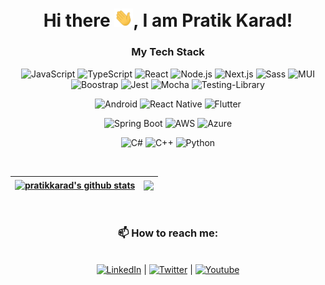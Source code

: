 <h1 align="center">Hi there <img src="./assets/wave.gif" width="30px">, I am Pratik Karad!</h1>
<div align='center'>

### My Tech Stack
<p> 

![JavaScript](https://img.shields.io/badge/-JavaScript-F7DF1E?style=flat-square&logo=javascript&logoColor=000000&labelColor=%F7DF1E&color=%23FFCE5A)
![TypeScript](https://img.shields.io/badge/-TypeScript-007ACC?style=flat-square&logo=typescript&logoColor=white)
![React](https://img.shields.io/badge/-React-%23282C34?style=flat-square&logo=react)
![Node.js](https://img.shields.io/badge/-Node.js-339933?style=flat-square&logo=nodedotjs&logoColor=fff)
![Next.js](https://img.shields.io/badge/-Next.js-000?style=flat-square&logo=nextdotjs)
![Sass](https://img.shields.io/badge/-Sass-%23CC6699?style=flat-square&logo=sass&logoColor=ffffff)
![MUI](https://img.shields.io/badge/-MaterialUI-007FFF?style=flat-square&logo=mui&logoColor=fff)
![Boostrap](https://img.shields.io/badge/-Bootstrap-7952B3?style=flat-square&logo=bootstrap&logoColor=fff)
![Jest](https://img.shields.io/badge/-Jest-%23C21325?style=flat-square&logo=jest&logoColor=white)
![Mocha](https://img.shields.io/badge/-Mocha-%238D6748?style=flat-square&logo=mocha&logoColor=white)
![Testing-Library](https://img.shields.io/badge/-Testing_Library-%23E33332?style=flat-square&logo=testing-library&logoColor=white)

![Android](https://img.shields.io/badge/Android-3DDC84?style=flat-square&logo=android&logoColor=white)
![React Native](https://img.shields.io/badge/React_Native-%2320232a.svg?style=flat-square&logo=react&logoColor=%2361DAFB)
![Flutter](https://img.shields.io/badge/Flutter-%2302569B.svg?style=flat-square&logo=Flutter&logoColor=white)

![Spring Boot](https://img.shields.io/badge/Spring_Boot-%236DB33F.svg?style=flat-square&logo=spring&logoColor=white)
![AWS](https://img.shields.io/badge/AWS-%23FF9900.svg?style=flat-square&logo=amazon-aws&logoColor=white)
![Azure](https://img.shields.io/badge/Azure-%230072C6.svg?style=flat-square&logo=microsoftazure&logoColor=white)

![C#](https://img.shields.io/badge/C%23-%23239120.svg?style=flat-square&logo=c-sharp&logoColor=white)
![C++](https://img.shields.io/badge/C++-%2300599C.svg?style=flat-square&logo=c%2B%2B&logoColor=white)
![Python](https://img.shields.io/badge/Python-3670A0?style=flat-square&logo=python&logoColor=ffdd54)
</p>
</div>
<tr>
<div align="center">
<br/>

| <a href="https://github.com/pratikkarad/github-readme-stats"><img align="center" src="https://github-readme-stats.vercel.app/api?username=pratikkarad&show_icons=true&include_all_commits=true&theme=prussian&hide_border=true" alt="pratikkarad's github stats" /> | <a href="https://github.com/pratikkarad/github-readme-stats"><img align="center" src="https://github-readme-stats.vercel.app/api/top-langs/?username=pratikkarad&layout=compact&theme=prussian&hide_border=true" /></a> |
| ------------- | ------------- |

<br />

### 📫 How to reach me:
<br />
<a href="https://www.linkedin.com/in/pratikkarad/"><img src="https://img.shields.io/badge/Follow @pratikarad-%230077B5.svg?style=flat-square&logo=linkedin&logoColor=white" alt="LinkedIn"></a> | 
<a href="https://www.linkedin.com/in/pratikkarad/"><img src="https://img.shields.io/twitter/follow/pratiksometimes?style=social" alt="Twitter"></a> | 
<a href="https://www.youtube.com/channel/UCuekmxrxA7fAMYJJfRph03w"><img src="https://img.shields.io/youtube/channel/subscribers/UCuekmxrxA7fAMYJJfRph03w?style=social" alt="Youtube"></a>
</div>
<!--
**pratikkarad/pratikkarad** is a ✨ _special_ ✨ repository because its `README.md` (this file) appears on your GitHub profile.

Here are some ideas to get you started:

- 🔭 I’m currently working on ...
- 🌱 I’m currently learning ...
- 👯 I’m looking to collaborate on ...
- 🤔 I’m looking for help with ...
- 💬 Ask me about ...
- 📫 How to reach me: ...
- 😄 Pronouns: ...
- ⚡ Fun fact: ...
-->

<!-- Get icons on https://ileriayo.github.io/markdown-badges/ -->